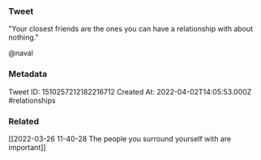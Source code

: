 ### Tweet
"Your closest friends are the ones you can have a relationship with about nothing."

@naval

### Metadata
Tweet ID: 1510257212182216712
Created At: 2022-04-02T14:05:53.000Z
#relationships 

### Related
[[2022-03-26 11-40-28 The people you surround yourself with are important]]

